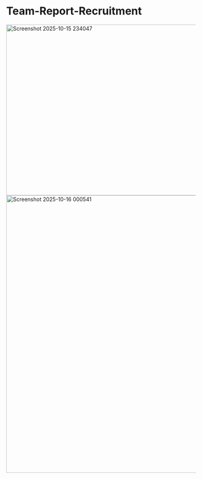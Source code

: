 # Team-Report-Recruitment

<img width="914" height="454" alt="Screenshot 2025-10-15 234047" src="https://github.com/user-attachments/assets/3eae203d-91ae-4faf-89c8-4b0a87e7f5f7" />


<img width="1307" height="738" alt="Screenshot 2025-10-16 000541" src="https://github.com/user-attachments/assets/68b01052-014d-46f9-b121-6823a76d9e7b" />


